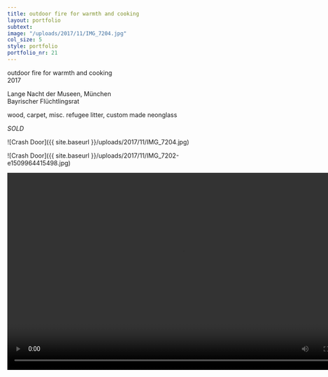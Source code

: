 ```yaml
---
title: outdoor fire for warmth and cooking
layout: portfolio
subtext: 
image: "/uploads/2017/11/IMG_7204.jpg"
col_size: 5
style: portfolio
portfolio_nr: 21
---
```

outdoor fire for warmth and cooking  
2017

Lange Nacht der Museen, München  
Bayrischer Flüchtlingsrat

wood, carpet, misc. refugee litter, custom made neonglass

_SOLD_

![Crash Door]({{ site.baseurl }}/uploads/2017/11/IMG_7204.jpg)

![Crash Door]({{ site.baseurl }}/uploads/2017/11/IMG_7202-e1509964415498.jpg)

<video width="800" height="450" controls>
  <source src="{{ site.baseurl }}/uploads/2024/02/outdoor-fire.mp4" type="video/mp4">
Your browser does not support the video tag.
</video>